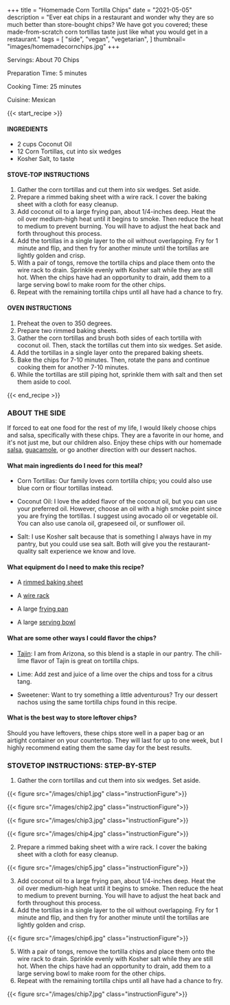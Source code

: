 +++
title = "Homemade Corn Tortilla Chips"
date = "2021-05-05"
description = "Ever eat chips in a restaurant and wonder why they are so much better than store-bought chips? We have got you covered; these made-from-scratch corn tortillas taste just like what you would get in a restaurant."
tags = [
    "side",
    "vegan",
    "vegetarian",
]
thumbnail= "images/homemadecornchips.jpg"
+++

Servings: About 70 Chips <!--more-->

Preparation Time: 5 minutes

Cooking Time: 25 minutes

Cuisine: Mexican

{{< start_recipe >}}

#### INGREDIENTS 

* 2 cups Coconut Oil 
* 12 Corn Tortillas, cut into six wedges 
* Kosher Salt, to taste
  
#### STOVE-TOP INSTRUCTIONS

1. Gather the corn tortillas and cut them into six wedges. Set aside. 
2. Prepare a rimmed baking sheet with a wire rack. I cover the baking sheet with a cloth for easy cleanup. 
3. Add coconut oil to a large frying pan, about 1/4-inches deep. Heat the oil over medium-high heat until it begins to smoke. Then reduce the heat to medium to prevent burning. You will have to adjust the heat back and forth throughout this process. 
4. Add the tortillas in a single layer to the oil without overlapping.  Fry for 1 minute and flip, and then fry for another minute until the tortillas are lightly golden and crisp.
5. With a pair of tongs, remove the tortilla chips and place them onto the wire rack to drain. Sprinkle evenly with Kosher salt while they are still hot. When the chips have had an opportunity to drain, add them to a large serving bowl to make room for the other chips.
6. Repeat with the remaining tortilla chips until all have had a chance to fry.

#### OVEN INSTRUCTIONS

1. Preheat the oven to 350 degrees. 
2. Prepare two rimmed baking sheets.
3. Gather the corn tortillas and brush both sides of each tortilla with coconut oil. Then, stack the tortillas cut them into six wedges. Set aside. 
4. Add the tortillas in a single layer onto the prepared baking sheets. 
5. Bake the chips for 7-10 minutes. Then, rotate the pans and continue cooking them for another 7-10 minutes. 
6. While the tortillas are still piping hot, sprinkle them with salt and then set them aside to cool.

{{< end_recipe >}}

### ABOUT THE SIDE

If forced to eat one food for the rest of my life, I would likely choose chips and salsa, specifically with these chips. They are a favorite in our home, and it's not just me, but our children also. Enjoy these chips with our homemade [salsa](https://www.jamilghar.com/recipe/homemade_chunky_salsa/), [guacamole](https://www.jamilghar.com/recipe/guacamole/), or go another direction with our dessert nachos. 

#### What main ingredients do I need for this meal?

* Corn Tortillas: Our family loves corn tortilla chips; you could also use blue corn or flour tortillas instead. 

* Coconut Oil: I love the added flavor of the coconut oil, but you can use your preferred oil. However,  choose an oil with a high smoke point since you are frying the tortillas. I suggest using avocado oil or vegetable oil. You can also use canola oil, grapeseed oil, or sunflower oil.

* Salt: I use Kosher salt because that is something I always have in my pantry, but you could use sea salt. Both will give you the restaurant-quality salt experience we know and love. 

#### What equipment do I need to make this recipe?

* A [rimmed baking sheet](https://amzn.to/2QTLqyJ)

* A [wire rack](https://amzn.to/3bc4gbc)

* A large [frying pan](https://amzn.to/33DLdCB) 

* A large [serving bowl](https://amzn.to/3euX5Ng)

#### What are some other ways I could flavor the chips? 

* [Tajin](https://amzn.to/2Srx09c): I am from Arizona, so this blend is a staple in our pantry. The chili-lime flavor of Tajin is great on tortilla chips.  

* Lime: Add zest and juice of a lime over the chips and toss for a citrus tang.

* Sweetener: Want to try something a little adventurous? Try our dessert nachos using the same tortilla chips found in this recipe. 

#### What is the best way to store leftover chips? 

Should you have leftovers, these chips store well in a paper bag or an airtight container on your countertop. They will last for up to one week, but I highly recommend eating them the same day for the best results. 

### STOVETOP INSTRUCTIONS: STEP-BY-STEP 

1. Gather the corn tortillas and cut them into six wedges. Set aside. 

{{< figure src="/images/chip1.jpg" class="instructionFigure">}}

{{< figure src="/images/chip2.jpg" class="instructionFigure">}}

{{< figure src="/images/chip3.jpg" class="instructionFigure">}}

{{< figure src="/images/chip4.jpg" class="instructionFigure">}}

2. Prepare a rimmed baking sheet with a wire rack. I cover the baking sheet with a cloth for easy cleanup. 

{{< figure src="/images/chip5.jpg" class="instructionFigure">}}

3. Add coconut oil to a large frying pan, about 1/4-inches deep. Heat the oil over medium-high heat until it begins to smoke. Then reduce the heat to medium to prevent burning. You will have to adjust the heat back and forth throughout this process. 
4. Add the tortillas in a single layer to the oil without overlapping.  Fry for 1 minute and flip, and then fry for another minute until the tortillas are lightly golden and crisp.

{{< figure src="/images/chip6.jpg" class="instructionFigure">}}

5. With a pair of tongs, remove the tortilla chips and place them onto the wire rack to drain. Sprinkle evenly with Kosher salt while they are still hot. When the chips have had an opportunity to drain, add them to a large serving bowl to make room for the other chips.
6. Repeat with the remaining tortilla chips until all have had a chance to fry.

{{< figure src="/images/chip7.jpg" class="instructionFigure">}}

